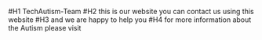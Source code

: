 #H1 TechAutism-Team
#H2 this is our website you can contact us using this website 
#H3 and we are happy to help you 
#H4 for more information about the Autism please visit
